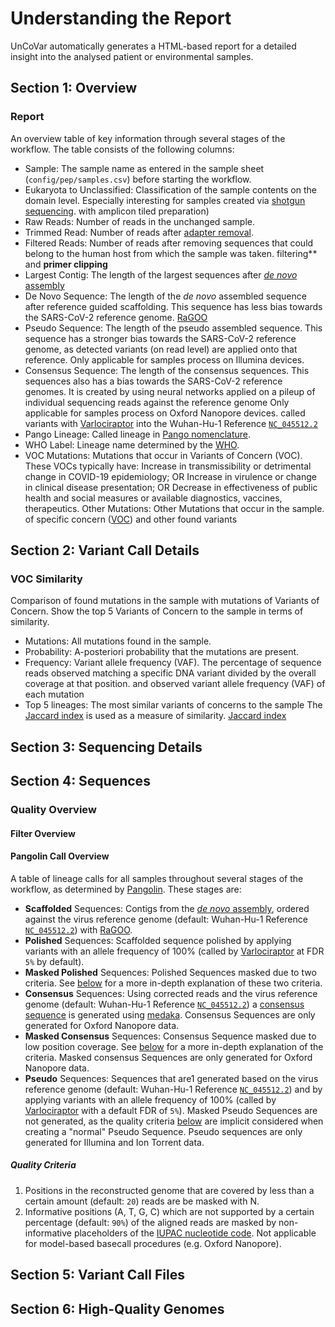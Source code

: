 # Understanding the Report

UnCoVar automatically generates a HTML-based report for a detailed insight into
the analysed patient or environmental samples.

## Section 1: Overview

### Report
An overview table of key information through several stages of the workflow. The table consists of the following columns:

- Sample: The sample name as entered in the sample sheet (`config/pep/samples.csv`) before starting the workflow.
- Eukaryota to Unclassified: Classification of the sample contents on the domain level. Especially interesting for samples created via [shotgun sequencing](https://en.wikipedia.org/wiki/Shotgun_sequencing).
  with amplicon tiled preparation)
- Raw Reads: Number of reads in the unchanged sample.
- Trimmed Read: Number of reads after [adapter removal](https://www.ecseq.com/support/ngs/trimming-adapter-sequences-is-it-necessary). 
- Filtered Reads: Number of reads after removing sequences that could belong to the human host from which the sample was taken.
  filtering** and **primer clipping**
- Largest Contig: The length of the largest sequences after [_de novo_ assembly](https://en.wikipedia.org/wiki/De_novo_sequence_assemblers)
- De Novo Sequence: The length of the _de novo_ assembled sequence after reference guided scaffolding. This sequence has less bias towards the SARS-CoV-2 reference genome.
  [RaGOO](https://github.com/malonge/RaGOO)
- Pseudo Sequence: The length of the pseudo assembled sequence. This sequence has a stronger bias towards the SARS-CoV-2 reference genome, as detected variants (on read level) are applied onto that reference. Only applicable for samples process on Illumina devices.
- Consensus Sequence: The length of the consensus sequences. This sequences also has a bias towards the SARS-CoV-2 reference genomes. It is created by using neural networks applied on a pileup of individual sequencing reads against the reference genome Only applicable for samples process on Oxford Nanopore devices.
  called variants with [Varlociraptor](https://varlociraptor.github.io) into
  the Wuhan-Hu-1 Reference
  [`NC_045512.2`](https://www.ncbi.nlm.nih.gov/nuccore/1798174254)
- Pango Lineage: Called lineage in [Pango nomenclature](https://cov-lineages.org/).
- WHO Label: Lineage name determined by the [WHO](https://www.who.int/en/activities/tracking-SARS-CoV-2-variants/).
- VOC Mutations: Mutations that occur in Variants of Concern (VOC). These VOCs typically have: Increase in transmissibility or detrimental change in COVID-19 epidemiology; OR Increase in virulence or change in clinical disease presentation; OR Decrease in effectiveness of public health and social measures or available diagnostics, vaccines, therapeutics.
Other Mutations: Other Mutations that occur in the sample.
  of specific concern
  ([VOC](https://en.wikipedia.org/wiki/Variant_of_concern)) and other found variants

## Section 2: Variant Call Details

### VOC Similarity

Comparison of found mutations in the sample with mutations of Variants of Concern. Show the top 5 Variants of Concern to the sample in terms of similarity.

- Mutations: All mutations found in the sample.
- Probability: A-posteriori probability that the mutations are present.
- Frequency: Variant allele frequency (VAF). The percentage of sequence reads observed matching a specific DNA variant divided by the overall coverage at that position.
  and observed variant allele frequency (VAF) of each mutation
- Top 5 lineages: The most similar variants of concerns to the sample The [Jaccard index](https://en.wikipedia.org/wiki/Jaccard_index) is used as a measure of similarity.
  [Jaccard index](https://en.wikipedia.org/wiki/Jaccard_index)

## Section 3: Sequencing Details

## Section 4: Sequences

### Quality Overview

#### Filter Overview

#### Pangolin Call Overview

A table of lineage calls for all samples throughout several stages of the
workflow, as determined by [Pangolin](https://github.com/cov-lineages/pangolin).
These stages are:

- **Scaffolded** Sequences: Contigs from the
  [_de novo_ assembly](https://en.wikipedia.org/wiki/De_novo_sequence_assemblers),
  ordered against the virus reference genome (default: Wuhan-Hu-1 Reference
  [`NC_045512.2`](https://www.ncbi.nlm.nih.gov/nuccore/1798174254)) with
  [RaGOO](https://github.com/malonge/RaGOO).
- **Polished** Sequences: Scaffolded sequence polished by applying variants with
  an allele frequency of 100% (called by [Varlociraptor](https://varlociraptor.github.io)
  at FDR `5%` by default).
- **Masked Polished** Sequences: Polished Sequences masked due to two criteria.
  See [below](#quality-criteria) for a more in-depth explanation of these two criteria.
- **Consensus** Sequences: Using corrected reads and the virus reference
  genome (default: Wuhan-Hu-1 Reference
  [`NC_045512.2`](https://www.ncbi.nlm.nih.gov/nuccore/1798174254)) a
  [consensus sequence](https://en.wikipedia.org/wiki/Consensus_sequence)
  is generated using [medaka](https://github.com/nanoporetech/medaka).
  Consensus Sequences are only generated for Oxford Nanopore data.
- **Masked Consensus** Sequences: Consensus Sequence masked due to low position
  coverage. See [below](#quality-criteria) for a more in-depth explanation of
  the criteria. Masked consensus Sequences are only generated for Oxford
  Nanopore data.
- **Pseudo** Sequences: Sequences that are1 generated based on the virus reference
  genome (default: Wuhan-Hu-1 Reference
  [`NC_045512.2`](https://www.ncbi.nlm.nih.gov/nuccore/1798174254)) and by applying
  variants with an allele frequency of 100% (called by
  [Varlociraptor](https://varlociraptor.github.io) with a default FDR of `5%`).
  Masked Pseudo Sequences are not generated, as the quality criteria [below](#quality-criteria)
  are implicit considered when creating a "normal" Pseudo Sequence. Pseudo sequences
  are only generated for Illumina and Ion Torrent data.

##### Quality Criteria

1. Positions in the reconstructed genome that are covered by less than a certain
   amount (default: `20`) reads are be masked with N.
1. Informative positions (A, T, G, C) which are not supported by a certain
   percentage (default: `90%`) of the aligned reads are masked by non-informative
   placeholders of the [IUPAC nucleotide code](https://www.bioinformatics.org/sms/iupac.html).
   Not applicable for model-based basecall procedures (e.g. Oxford Nanopore).

## Section 5: Variant Call Files

## Section 6: High-Quality Genomes

